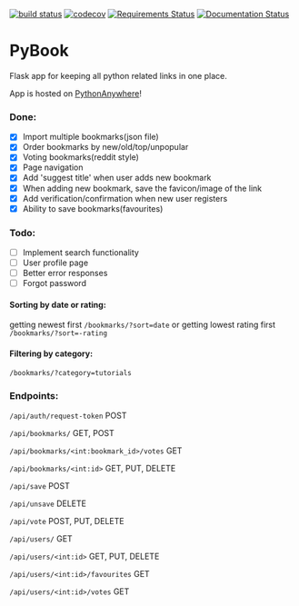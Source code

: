 [![build status](https://gitlab.com/ev-agelos/Python-bookmarks/badges/master/build.svg)](https://gitlab.com/ev-agelos/Python-bookmarks/commits/master) [![codecov](https://codecov.io/gl/ev-agelos/Python-bookmarks/branch/master/graph/badge.svg?token=w1Ca3TbhhS)](https://codecov.io/gl/ev-agelos/Python-bookmarks) [![Requirements Status](https://requires.io/github/ev-agelos/Python-bookmarks/requirements.svg?branch=master)](https://requires.io/github/ev-agelos/Python-bookmarks/requirements/?branch=master) [![Documentation Status](https://readthedocs.org/projects/python-bookmarks/badge/?version=latest)](http://python-bookmarks.readthedocs.org/en/latest/?badge=latest)
# PyBook
Flask app for keeping all python related links in one place.

App is hosted on [PythonAnywhere](http://evagelos.pythonanywhere.com/)!

### Done:
- [x] Import multiple bookmarks(json file)
- [x] Order bookmarks by new/old/top/unpopular
- [x] Voting bookmarks(reddit style)
- [x] Page navigation
- [x] Add 'suggest title' when user adds new bookmark
- [x] When adding new bookmark, save the favicon/image of the link
- [x] Add verification/confirmation when new user registers
- [x] Ability to save bookmarks(favourites)

### Todo:
- [ ] Implement search functionality
- [ ] User profile page
- [ ] Better error responses
- [ ] Forgot password

#### Sorting by date or rating:
getting newest first `/bookmarks/?sort=date` or getting lowest rating first `/bookmarks/?sort=-rating`

#### Filtering by category:
`/bookmarks/?category=tutorials`

### Endpoints:
`/api/auth/request-token` POST

`/api/bookmarks/` GET, POST

`/api/bookmarks/<int:bookmark_id>/votes` GET

`/api/bookmarks/<int:id>` GET, PUT, DELETE

`/api/save` POST

`/api/unsave` DELETE

`/api/vote` POST, PUT, DELETE

`/api/users/` GET

`/api/users/<int:id>` GET, PUT, DELETE

`/api/users/<int:id>/favourites` GET

`/api/users/<int:id>/votes` GET
